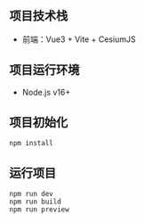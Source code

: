 ## 项目技术栈
- 前端：Vue3 + Vite + CesiumJS

## 项目运行环境
- Node.js v16+

## 项目初始化
```
npm install
```
## 运行项目
```
npm run dev
npm run build
npm run preview
```


